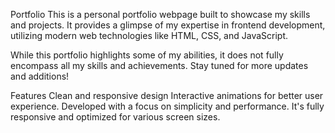 Portfolio
This is a personal portfolio webpage built to showcase my skills and projects. It provides a glimpse of my expertise in frontend development, utilizing modern web technologies like HTML, CSS, and JavaScript.

While this portfolio highlights some of my abilities, it does not fully encompass all my skills and achievements. Stay tuned for more updates and additions!

Features
Clean and responsive design
Interactive animations for better user experience.
Developed with a focus on simplicity and performance.
It's fully responsive and optimized for various screen sizes.
